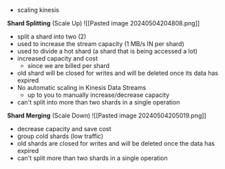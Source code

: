 - scaling kinesis

**Shard Splitting** (Scale Up)
![[Pasted image 20240504204808.png]]
- split a shard into two (2)
- used to increase the stream capacity (1 MB/s IN per shard)
- used to divide a hot shard (a shard that is being accessed a lot)
- increased capacity and cost
	- since we are billed per shard
- old shard will be closed for writes and will be deleted once its data has expired
- No automatic scaling in Kinesis Data Streams
	- up to you to manually increase/decrease capacity
- can't split into more than two shards in a single operation

**Shard Merging** (Scale Down)
![[Pasted image 20240504205019.png]]
- decrease capacity and save cost
- group cold shards (low traffic)
- old shards are closed for writes and will be deleted once the data has expired
- can't split more than two shards in a single operation